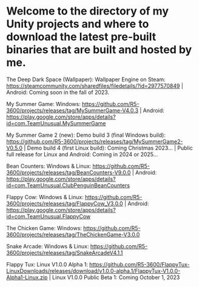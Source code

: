 # Welcome to the directory of my Unity projects and where to download the latest pre-built binaries that are built and hosted by me.

The Deep Dark Space (Wallpaper): Wallpaper Engine on Steam: https://steamcommunity.com/sharedfiles/filedetails/?id=2977570849    |    Android: Coming soon in the fall of 2023.

My Summer Game: Windows: https://github.com/R5-3600/projects/releases/tag/MySummerGame-V4.0.3    |    Android: https://play.google.com/store/apps/details?id=com.TeamUnusual.MySummerGame

My Summer Game 2 (new): Demo build 3 (final Windows build): https://github.com/R5-3600/projects/releases/tag/MySummerGame2-V0.5.0    |    Demo build 4 (first Linux build): Coming Christmas 2023...    |    Public full release for Linux and Android: Coming in 2024 or 2025...

Bean Counters: Windows & Linux: https://github.com/R5-3600/projects/releases/tag/BeanCounters-V9.0.0    |    Android: https://play.google.com/store/apps/details?id=com.TeamUnusual.ClubPenguinBeanCounters

Flappy Cow: Windows & Linux: https://github.com/R5-3600/projects/releases/tag/FlappyCow_V3.0.0    |    Android: https://play.google.com/store/apps/details?id=com.TeamUnusual.FlappyCow

The Chicken Game: Windows: https://github.com/R5-3600/projects/releases/tag/TheChickenGame-V3.0.0

Snake Arcade: Windows & Linux: https://github.com/R5-3600/projects/releases/tag/SnakeArcadeV4.1.1

Flappy Tux: Linux V1.0.0 Alpha 1: https://github.com/R5-3600/FlappyTux-LinuxDownloads/releases/download/v1.0.0-alpha.1/FlappyTux-V1.0.0-Alpha1-Linux.zip    |    Linux V1.0.0 Public Beta 1: Coming October 1, 2023
